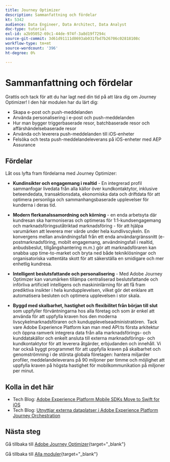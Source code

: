 ```yaml
---
title: Journey Optimizer
description: Sammanfattning och fördelar
kt: 5342
audience: Data Engineer, Data Architect, Data Analyst
doc-type: tutorial
exl-id: a2b95052-69c1-44de-974f-3a8d19f7294c
source-git-commit: 3d61d91111d8693ab031fbd7b26706c02818108c
workflow-type: tm+mt
source-wordcount: '396'
ht-degree: 0%

---
```


# Sammanfattning och fördelar

Grattis och tack för att du har lagt ned din tid på att lära dig om Journey Optimizer!
I den här modulen har du lärt dig:

- Skapa e-post och push-meddelanden
- Använda personalisering i e-post och push-meddelanden
- Hur man bygger triggerbaserade resor, batchbaserade resor och affärshändelsebaserade resor
- Använda och leverera push-meddelanden till iOS-enheter
- Felsöka och testa push-meddelandeleverans på iOS-enheter med AEP Assurance

## Fördelar

Låt oss lyfta fram fördelarna med Journey Optimizer:

- **Kundinsikter och engagemang i realtid** - En integrerad profil sammanfogar livedata från alla källor över kundkontaktytor, inklusive beteendedata, transaktionsdata, ekonomiska data och driftdata för att optimera personliga och sammanhangsbaserade upplevelser för kunderna i deras tid.  

- **Modern flerkanalssamordning och körning** - en enda arbetsyta där kundresan ska harmoniseras och optimeras för 1:1-kundsengagemang och marknadsföringsutåtriktad marknadsföring - för att hjälpa varumärken att leverera mer värde under hela kundlivscykeln. &#x200B; En konvergens mellan användningsfall från ett enda användargränssnitt (e-postmarknadsföring, mobilt engagemang, användningsfall i realtid, anbudsbeslut, tillgångshantering m.m.) gör att marknadsföraren kan snabba upp time-to-market och bryta ned både tekniklösningar och organisatoriska vattentäta skott för att säkerställa en smidigare och mer enhetlig kundresa.  

- **Intelligent beslutsfattande och personalisering** - Med Adobe Journey Optimizer kan varumärken tillämpa centraliserad beslutsfattande och införliva artificiell intelligens och maskininlärning för att få fram prediktiva insikter i hela kundupplevelsen, vilket gör det enklare att automatisera besluten och optimera upplevelsen i stor skala. 

- **Byggd med skalbarhet, hastighet och flexibilitet från början till slut** som uppfyller förväntningarna hos alla företag och som är enkel att använda för att uppfylla kraven hos den moderna livscykelmarknadsföraren och kundupplevelseadministratören.  Tack vare Adobe Experience Platform kan man med API:ts första arkitektur och öppna ramverk integrera data från alla marknadsförings- och kunddatakällor och enkelt ansluta till externa marknadsförings- och kundkontaktytor för att leverera åtgärder, erbjudanden och innehåll. Vi har också byggt programmet för att uppfylla kraven på skalbarhet och genomströmning i de största globala företagen: hantera miljarder profiler, meddelandeleverans på 90 miljoner per timme och möjlighet att uppfylla kraven på högsta hastighet för mobilkommunikation på miljoner per minut. 

## Kolla in det här

- Tech Blog: [Adobe Experience Platform Mobile SDKs Move to Swift for iOS](https://medium.com/adobetech/adobe-experience-platform-mobile-sdks-move-to-swift-for-ios-6aa67b67b4d4)
- Tech Blog: [Utnyttjar externa dataplatser i Adobe Experience Platform Journey Orchestration](https://medium.com/adobetech/leveraging-external-data-platforms-in-adobe-experience-platform-journey-orchestration-54fc6134fe17)

## Nästa steg

Gå tillbaka till [Adobe Journey Optimizer](journeyoptimizer.md){target="_blank"}

Gå tillbaka till [Alla moduler](./../../../../overview.md){target="_blank"}
